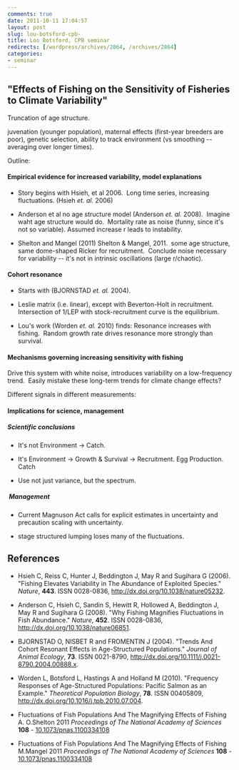 ```yaml
---
comments: true
date: 2011-10-11 17:04:57
layout: post
slug: lou-botsford-cpb-
title: Loo Botsford, CPB seminar
redirects: [/wordpress/archives/2864, /archives/2864]
categories:
- seminar
---
```


## "Effects of Fishing on the Sensitivity of Fisheries to Climate Variability"


Truncation of age structure.

juvenation (younger population), maternal effects (first-year breeders are poor), genetic selection, ability to track environment (vs smoothing -- averaging over longer times).

Outline:


#### Empirical evidence for increased variability, model explanations





	
  * Story begins with Hsieh, et al 2006.  Long time series, increasing fluctuations. (Hsieh _et. al._ 2006)

	
  * Anderson et al no age structure model (Anderson _et. al._ 2008).  Imagine waht age structure would do.  Mortality rate as noise (funny, since it's not so variable). Assumed increase r leads to instability.

	
  * Shelton and Mangel (2011) Shelton & Mangel, 2011.  some age structure, same dome-shaped Ricker for recruitment.  Conclude noise necessary for variability -- it's not in intrinsic oscillations (large r/chaotic).




#### Cohort resonance





	
  * Starts with (BJORNSTAD _et. al._ 2004).

	
  * Leslie matrix (i.e. linear), except with Beverton-Holt in recruitment.  Intersection of 1/LEP with stock-recruitment curve is the equilibrium.

	
  * Lou's work (Worden _et. al._ 2010) finds: Resonance increases with fishing.  Random growth rate drives resonance more strongly than survival.




#### Mechanisms governing increasing sensitivity with fishing


Drive this system with white noise, introduces variability on a low-frequency trend.  Easily mistake these long-term trends for climate change effects?

Different signals in different measurements:


#### Implications for science, management




##### Scientific conclusions





	
  * It's not Environment -> Catch.

	
  * It's Environment -> Growth & Survival -> Recruitment. Egg Production. Catch

	
  * Use not just variance, but the spectrum.




#####  Management





	
  * Current Magnuson Act calls for explicit estimates in uncertainty and precaution scaling with uncertainty.

	
  * stage structured lumping loses many of the fluctuations.



## References


- Hsieh C, Reiss C, Hunter J, Beddington J, May R and Sugihara G (2006).
"Fishing Elevates Variability in The Abundance of Exploited Species."
*Nature*, **443**.
ISSN 0028-0836, <a href="http://dx.doi.org/10.1038/nature05232">http://dx.doi.org/10.1038/nature05232</a>.

- Anderson C, Hsieh C, Sandin S, Hewitt R, Hollowed A, Beddington J, May R and Sugihara G (2008).
"Why Fishing Magnifies Fluctuations in Fish Abundance."
*Nature*, **452**.
ISSN 0028-0836, <a href="http://dx.doi.org/10.1038/nature06851">http://dx.doi.org/10.1038/nature06851</a>.

- BJORNSTAD O, NISBET R and FROMENTIN J (2004).
"Trends And Cohort Resonant Effects in Age-Structured Populations."
*Journal of Animal Ecology*, **73**.
ISSN 0021-8790, <a href="http://dx.doi.org/10.1111/j.0021-8790.2004.00888.x">http://dx.doi.org/10.1111/j.0021-8790.2004.00888.x</a>.

- Worden L, Botsford L, Hastings A and Holland M (2010).
"Frequency Responses of Age-Structured Populations: Pacific Salmon as an Example."
*Theoretical Population Biology*, **78**.
ISSN 00405809, <a href="http://dx.doi.org/10.1016/j.tpb.2010.07.004">http://dx.doi.org/10.1016/j.tpb.2010.07.004</a>.



-  Fluctuations of Fish Populations And The Magnifying Effects of Fishing A. O.Shelton 2011 *Proceedings of The National Academy of Sciences* **108**   - [10.1073/pnas.1100334108](http://dx.doi.org/10.1073/pnas.1100334108)
-  Fluctuations of Fish Populations And The Magnifying Effects of Fishing M.Mangel 2011 *Proceedings of The National Academy of Sciences* **108**   - [10.1073/pnas.1100334108](http://dx.doi.org/10.1073/pnas.1100334108)

